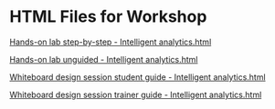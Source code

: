 ﻿# HTML Files for Workshop
[Hands-on lab step-by-step - Intelligent analytics.html](https://cloudworkshop.blob.core.windows.net/intelligent-analytics/Hands-on%20lab%20step-by-step%20-%20Intelligent%20analytics.html)

[Hands-on lab unguided - Intelligent analytics.html](https://cloudworkshop.blob.core.windows.net/intelligent-analytics/Hands-on%20lab%20unguided%20-%20Intelligent%20analytics.html)

[Whiteboard design session student guide - Intelligent analytics.html](https://cloudworkshop.blob.core.windows.net/intelligent-analytics/Whiteboard%20design%20session%20student%20guide%20-%20Intelligent%20analytics.html)

[Whiteboard design session trainer guide - Intelligent analytics.html](https://cloudworkshop.blob.core.windows.net/intelligent-analytics/Whiteboard%20design%20session%20trainer%20guide%20-%20Intelligent%20analytics.html)

